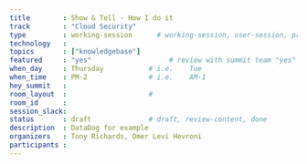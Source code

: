```yaml
---
title        : Show & Tell - How I do it 
track        : "Cloud Security"
type         : working-session      # working-session, user-session, product-session
technology   :
topics       : ["knowledgebase"]
featured     : "yes"                   # review with summit team "yes"
when_day     : Thursday           # i.e.    Tue
when_time    : PM-2               # i.e.    AM-1
hey_summit   :
room_layout  :                    #
room_id      :
session_slack: 
status       : draft              # draft, review-content, done
description  : DataDog for example
organizers   : Tony Richards, Omer Levi Hevroni
participants :
---
```



<!--(add intro)

## "How to consolidate"

(...)

## "Monitoring the security"

(...)

## "SREs and security uses of the tooling they already use"

(...)

## "Could we get JustEat or Capital One"

(...)


## Previous-->
